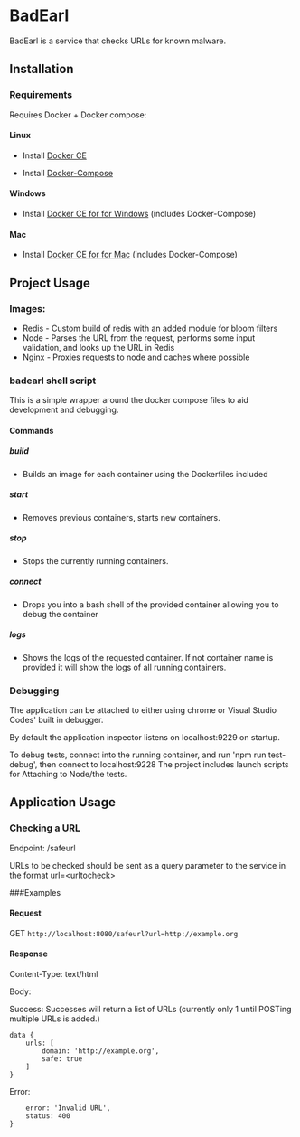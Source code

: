 # BadEarl

BadEarl is a service that checks URLs for known malware. 

## Installation

### Requirements
Requires Docker + Docker compose:

#### Linux
- Install [Docker CE](https://docs.docker.com/install/)

- Install [Docker-Compose](https://docs.docker.com/compose/install/)

#### Windows
- Install [Docker CE for for Windows](https://store.docker.com/editions/community/docker-ce-desktop-windows) (includes Docker-Compose)
#### Mac
- Install [Docker CE for for Mac](https://store.docker.com/editions/community/docker-ce-desktop-mac) (includes Docker-Compose)

## Project Usage

### Images:
 - Redis - Custom build of redis with an added module for bloom filters
 - Node - Parses the URL from the request, performs some input validation, and looks up the URL in Redis
 - Nginx - Proxies requests to node and caches where possible

### badearl shell script
This is a simple wrapper around the docker compose files to aid development and debugging.

#### Commands

##### build
- Builds an image for each container using the Dockerfiles included

##### start
- Removes previous containers, starts new containers.

##### stop
- Stops the currently running containers.

##### connect <container name>
- Drops you into a bash shell of the provided container allowing you to debug the container

##### logs <container name>
- Shows the logs of the requested container. If not container name is provided it will show the logs of all running containers.



### Debugging
The application can be attached to either using chrome or Visual Studio Codes' built in debugger.

By default the application inspector listens on localhost:9229 on startup.

To debug tests, connect into the running container, and run 'npm run test-debug', then connect to localhost:9228
The project includes launch scripts for Attaching to Node/the tests.


## Application Usage

### Checking a URL
Endpoint:
/safeurl

URLs to be checked should be sent as a query parameter to the service in the format url=\<urltocheck\>

###Examples

#### Request
GET `http://localhost:8080/safeurl?url=http://example.org`

#### Response
Content-Type: text/html

Body: 


Success:
Successes will return a list of URLs (currently only 1 until POSTing multiple URLs is added.)
```
data {
    urls: [
        domain: 'http://example.org',
        safe: true
    ]
}
```


Error:
```{
    error: 'Invalid URL',
    status: 400
}
```